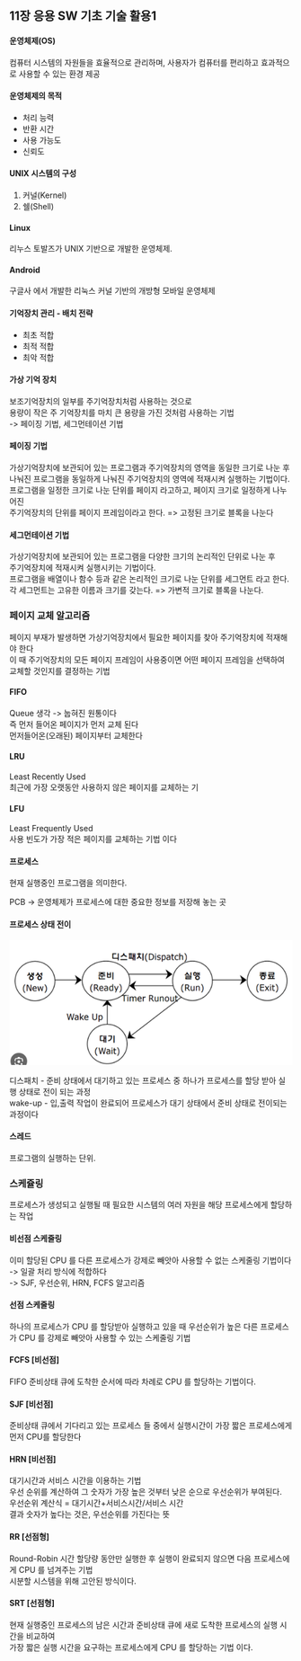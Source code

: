 ## 11장 응용 SW 기초 기술 활용1

#### 운영체제(OS)
컴퓨터 시스템의 자원들을 효율적으로 관리하며, 사용자가 컴퓨터를 편리하고 효과적으로 사용할 수 있는 환경 제공

#### 운영체제의 목적
- 처리 능력
- 반환 시간
- 사용 가능도
- 신뢰도

#### UNIX 시스템의 구성
1) 커널(Kernel)
2) 쉘(Shell)

#### Linux
리누스 토발즈가 UNIX 기반으로 개발한 운영체제.

#### Android
구글사 에서 개발한 리눅스 커널 기반의 개방형 모바일 운영체제

#### 기억장치 관리 - 배치 전략
- 최초 적합
- 최적 적합
- 최악 적합

#### 가상 기억 장치
보조기억장치의 일부를 주기억장치처럼 사용하는 것으로<br>
용량이 작은 주 기억장치를 마치 큰 용량을 가진 것처럼 사용하는 기법 <br>
-> 페이징 기법, 세그먼테이션 기법

#### 페이징 기법
가상기억장치에 보관되어 있는 프로그램과 주기억장치의 영역을 동일한 크기로 나눈 후<br>
나눠진 프로그램을 동일하게 나눠진 주기억장치의 영역에 적재시켜 실행하는 기법이다.<br>
프로그램을 일정한 크기로 나눈 단위를 페이지 라고하고, 페이지 크기로 일정하게 나누어진 <br>
주기억장치의 단위를 페이지 프레임이라고 한다. => 고정된 크기로 블록을 나눈다 <br>

#### 세그먼테이션 기법
가상기억장치에 보관되어 있는 프로그램을 다양한 크기의 논리적인 단위로 나눈 후 <br>
주기억장치에 적재시켜 실행시키는 기법이다. <br>
프로그램을 배열이나 함수 등과 같은 논리적인 크기로 나눈 단위를 세그먼트 라고 한다. <br>
각 세그먼트는 고유한 이름과 크기를 갖는다. => 가변적 크기로 블록을 나눈다.

### 페이지 교체 알고리즘
페이지 부재가 발생하면 가상기억장치에서 필요한 페이지를 찾아 주기억장치에 적재해야 한다<br>
이 때 주기억장치의 모든 페이지 프레임이 사용중이면 어떤 페이지 프레임을 선택하여 교체할 것인지를 결정하는 기법<br>

#### FIFO
Queue 생각 -> 눕혀진 원통이다 <br>
즉 먼저 들어온 페이지가 먼저 교체 된다<br>
먼저들어온(오래된) 페이지부터 교체한다

#### LRU
Least Recently Used <br>
최근에 가장 오랫동안 사용하지 않은 페이지를 교체하는 기

#### LFU
Least Frequently Used <br>
사용 빈도가 가장 적은 페이지를 교체하는 기법 이다<br>

#### 프로세스
현재 실행중인 프로그램을 의미한다. 

PCB -> 운영체제가 프로세스에 대한 중요한 정보를 저장해 놓는 곳<br>

#### 프로세스 상태 전이
![img.png](img.png)

디스패치 - 준비 상태에서 대기하고 있는 프로세스 중 하나가 프로세스를 할당 받아 실행 상태로 전이 되는 과정 <br>
wake-up - 입,출력 작업이 완료되어 프로세스가 대기 상태에서 준비 상태로 전이되는 과정이다<br>

#### 스레드 
프로그램의 실행하는 단위. 

### 스케쥴링
프로세스가 생성되고 실행될 때 필요한 시스템의 여러 자원을 해당 프로세스에게 할당하는 작업

#### 비선점 스케줄링 
이미 할당된 CPU 를 다른 프로세스가 강제로 빼앗아 사용할 수 없는 스케줄링 기법이다 <br>
-> 일괄 처리 방식에 적합하다 <br>
-> SJF, 우선순위, HRN, FCFS 알고리즘 

#### 선점 스케줄링
하나의 프로세스가 CPU 를 할당받아 실행하고 있을 때 우선순위가 높은 다른 프로세스가 CPU 를 강제로 빼앗아 사용할
수 있는 스케줄링 기법 <br>

#### FCFS [비선점]
FIFO 준비상태 큐에 도착한 순서에 따라 차례로 CPU 를 할당하는 기법이다.

#### SJF [비선점]
준비상태 큐에서 기다리고 있는 프로세스 들 중에서 실행시간이 가장 짧은 프로세스에게 먼저 CPU를 할당한다

#### HRN [비선점]
대기시간과 서비스 시간을 이용하는 기법<br>
우선 순위를 계산하여 그 숫자가 가장 높은 것부터 낮은 순으로 우선순위가 부여된다.<br>
우선순위 계산식 = 대기시간+서비스시간/서비스 시간 <br>
결과 숫자가 높다는 것은, 우선순위를 가진다는 뜻

#### RR [선점형]
Round-Robin 시간 할당량 동안만 실행한 후 실행이 완료되지 않으면 다음 프로세스에게 CPU 를 넘겨주는 기법<br>
시분할 시스템을 위해 고안된 방식이다.

#### SRT [선점형]
현재 실행중인 프로세스의 남은 시간과 준비상태 큐에 새로 도착한 프로세스의 실행 시간을 비교하여<br>
가장 짧은 실행 시간을 요구하는 프로세스에게 CPU 를 할당하는 기법 이다.


















































































